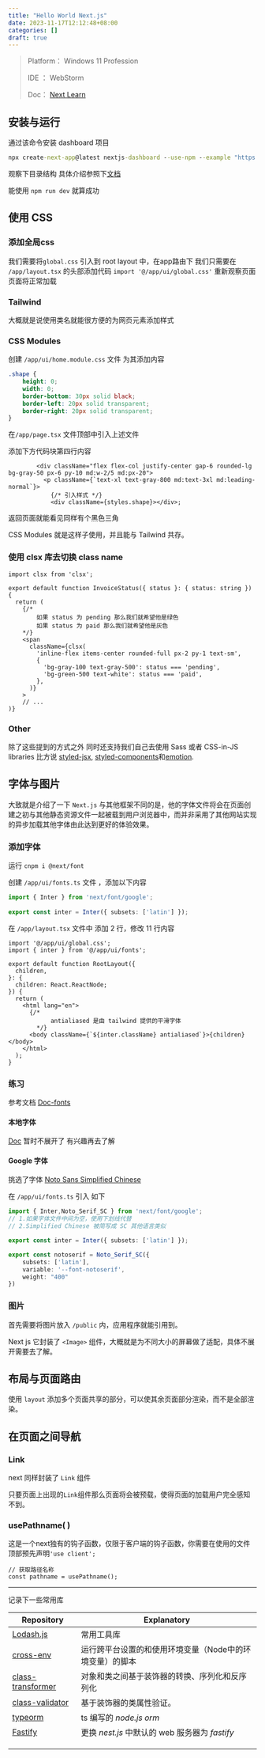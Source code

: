 ```yaml
---
title: "Hello World Next.js"
date: 2023-11-17T12:12:48+08:00
categories: []
draft: true
---
```


> Platform： Windows 11 Profession
>
> IDE ： WebStorm
>
> Doc： [Next Learn](https://nextjs.org/learn)

## 安装与运行

通过该命令安装 dashboard 项目

```cmd
npx create-next-app@latest nextjs-dashboard --use-npm --example "https://github.com/vercel/next-learn/tree/main/dashboard/starter-example"
```

观察下目录结构 具体介绍参照下[文档](https://nextjs.org/learn/dashboard-app/getting-started#folder-structure)

能使用 `npm run dev` 就算成功

## 使用 CSS

### 添加全局css 

我们需要将`global.css` 引入到 root layout 中，在app路由下 我们只需要在 `/app/layout.tsx` 的头部添加代码 `import '@/app/ui/global.css'` 重新观察页面 页面将正常加载

### Tailwind

大概就是说使用类名就能很方便的为网页元素添加样式

### CSS Modules

创建 `/app/ui/home.module.css` 文件 为其添加内容

```css
.shape {
    height: 0;
    width: 0;
    border-bottom: 30px solid black;
    border-left: 20px solid transparent;
    border-right: 20px solid transparent;
}
```

在`/app/page.tsx` 文件顶部中引入上述文件

添加下方代码块第四行内容

``` tsx
        <div className="flex flex-col justify-center gap-6 rounded-lg bg-gray-50 px-6 py-10 md:w-2/5 md:px-20">
          <p className={`text-xl text-gray-800 md:text-3xl md:leading-normal`}>
            {/* 引入样式 */}
            <div className={styles.shape}></div>;        
```

返回页面就能看见同样有个黑色三角

CSS Modules 就是这样子使用，并且能与 Tailwind 共存。

### 使用 clsx 库去切换 class name

```tsx
import clsx from 'clsx';
 
export default function InvoiceStatus({ status }: { status: string }) {
  return (
    {/* 
    	如果 status 为 pending 那么我们就希望他是绿色
    	如果 status 为 paid 那么我们就希望他是灰色
    */}
    <span
      className={clsx(
        'inline-flex items-center rounded-full px-2 py-1 text-sm',
        {
          'bg-gray-100 text-gray-500': status === 'pending',
          'bg-green-500 text-white': status === 'paid',
        },
      )}
    >
    // ...
)}
```

### Other

除了这些提到的方式之外 同时还支持我们自己去使用 Sass 或者 CSS-in-JS libraries 比方说 [styled-jsx](https://github.com/vercel/styled-jsx), [styled-components](https://github.com/vercel/next.js/tree/canary/examples/with-styled-components)和[emotion](https://github.com/vercel/next.js/tree/canary/examples/with-emotion).

## 字体与图片

大致就是介绍了一下 `Next.js` 与其他框架不同的是，他的字体文件将会在页面创建之初与其他静态资源文件一起被载到用户浏览器中，而并非采用了其他网站实现的异步加载其他字体由此达到更好的体验效果。 

### 添加字体

运行  `cnpm i @next/font` 

创建 `/app/ui/fonts.ts` 文件 ，添加以下内容

```ts
import { Inter } from 'next/font/google';
 
export const inter = Inter({ subsets: ['latin'] });
```

在 `/app/layout.tsx` 文件中 添加 2 行，修改 11 行内容

``` tsx
import '@/app/ui/global.css';
import { inter } from '@/app/ui/fonts';
 
export default function RootLayout({
  children,
}: {
  children: React.ReactNode;
}) {
  return (
    <html lang="en">
      {/* 
    		antialiased 是由 tailwind 提供的平滑字体
    	*/}
      <body className={`${inter.className} antialiased`}>{children}</body>
    </html>
  );
}
```

### 练习

参考文档 [Doc-fonts](https://nextjs.org/docs/app/building-your-application/optimizing/fonts)

#### 本地字体

[Doc](https://nextjs.org/docs/app/building-your-application/optimizing/fonts#local-fonts) 暂时不展开了 有兴趣再去了解

#### Google 字体

挑选了字体 [Noto Sans Simplified Chinese](https://fonts.google.com/noto/specimen/Noto+Sans+SC?subset=chinese-simplified&noto.script=Hans)

在 `/app/ui/fonts.ts` 引入 如下

```ts
import { Inter,Noto_Serif_SC } from 'next/font/google';
// 1.如果字体文件中间为空，使用下划线代替
// 2.Simplified Chinese 被简写成 SC 其他语言类似

export const inter = Inter({ subsets: ['latin'] });

export const notoserif = Noto_Serif_SC({
    subsets: ['latin'],
    variable: '--font-notoserif',
    weight: "400"
})
```

### 图片

首先需要将图片放入 `/public` 内，应用程序就能引用到。

Next js 它封装了 `<Image>` 组件，大概就是为不同大小的屏幕做了适配，具体不展开需要去了解。

## 布局与页面路由

使用 `layout` 添加多个页面共享的部分，可以使其余页面部分渲染，而不是全部渲染。

## 在页面之间导航

### Link

next 同样封装了 `Link` 组件

只要页面上出现的`Link`组件那么页面将会被预载，使得页面的加载用户完全感知不到。

### usePathname( )

这是一个next独有的钩子函数，仅限于客户端的钩子函数，你需要在使用的文件顶部预先声明`'use client';`

```tsx
// 获取路径名称
const pathname = usePathname();
```



<hr>

记录下一些常用库

| Repository                                                   | Explanatory                                              |
| ------------------------------------------------------------ | -------------------------------------------------------- |
| [Lodash.js](https://www.lodashjs.com/)                       | 常用工具库                                               |
| [cross-env](https://www.npmjs.com/package/cross-env)         | 运行跨平台设置的和使用环境变量（Node中的环境变量）的脚本 |
| [class-transformer](https://github.com/typestack/class-transformer) | 对象和类之间基于装饰器的转换、序列化和反序列化           |
| [class-validator](https://github.com/typestack/class-validator) | 基于装饰器的类属性验证。                                 |
| [typeorm](https://typeorm.io/)                               | ts  编写的 *node.js* *orm*                               |
| [Fastify](https://docs.nestjs.com/)                          | 更换 *nest.js* 中默认的 web 服务器为 *fastify*           |
|                                                              |                                                          |
|                                                              |                                                          |
|                                                              |                                                          |

